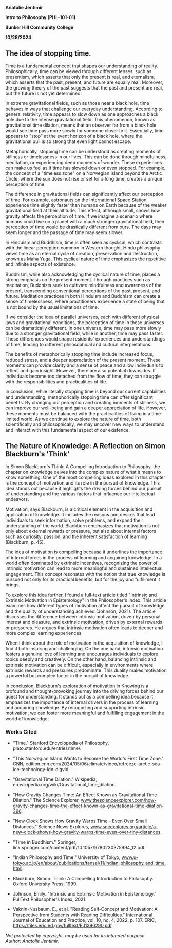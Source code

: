 ﻿
**Anatolie Jentimir**

**Intro to Philosophy (PHL-101-01)**

**Bunker Hill Community College**

**10/28/2024**

## The idea of stopping time.

Time is a fundamental concept that shapes our understanding of reality. Philosophically, time can be viewed through different lenses, such as presentism, which asserts that only the present is real, and eternalism, which asserts that the past, present, and future are equally real. Moreover, the growing theory of the past suggests that the past and present are real, but the future is not yet determined.

In extreme gravitational fields, such as those near a black hole, time behaves in ways that challenge our everyday understanding. According to general relativity, time appears to slow down as one approaches a black hole due to the intense gravitational field. This phenomenon, known as gravitational time dilation, means that an observer far from a black hole would see time pass more slowly for someone closer to it. Essentially, time appears to "stop" at the event horizon of a black hole, where the gravitational pull is so strong that even light cannot escape.

Metaphorically, stopping time can be understood as creating moments of stillness or timelessness in our lives. This can be done through mindfulness, meditation, or experiencing deep moments of wonder. These experiences can make us feel as if time has slowed down or even stopped. For example, the concept of a "timeless zone" on a Norwegian island beyond the Arctic Circle, where the sun does not rise or set for a long time, creates a unique perception of time.

The difference in gravitational fields can significantly affect our perception of time. For example, astronauts on the International Space Station experience time slightly faster than humans on Earth because of the weaker gravitational field at their altitude. This effect, although small, shows how gravity affects the perception of time. If we imagine a scenario where humans could live on a planet with a much stronger gravitational field, their perception of time would be drastically different from ours. The days may seem longer and the passage of time may seem slower.

In Hinduism and Buddhism, time is often seen as cyclical, which contrasts with the linear perception common in Western thought. Hindu philosophy views time as an eternal cycle of creation, preservation and destruction, known as Maha Yuga. This cyclical nature of time emphasizes the repetitive and infinite aspects of existence.

Buddhism, while also acknowledging the cyclical nature of time, places a strong emphasis on the present moment. Through practices such as meditation, Buddhists seek to cultivate mindfulness and awareness of the present, transcending conventional perceptions of the past, present, and future. Meditation practices in both Hinduism and Buddhism can create a sense of timelessness, where practitioners experience a state of being that is not bound by the usual limitations of time.

If we consider the idea of ​​parallel universes, each with different physical laws and gravitational conditions, the perception of time in these universes can be dramatically different. In one universe, time may pass more slowly due to a stronger gravitational field, while in another, time may pass faster. These differences would shape residents' experiences and understandings of time, leading to different philosophical and cultural interpretations.

The benefits of metaphorically stopping time include increased focus, reduced stress, and a deeper appreciation of the present moment. These moments can provide clarity and a sense of peace and allow individuals to reflect and gain insight. However, there are also potential downsides. If individuals become too detached from the flow of time, they can struggle with the responsibilities and practicalities of life.

In conclusion, while literally stopping time is beyond our current capabilities and understanding, metaphorically stopping time can offer significant benefits. By changing our perception and creating moments of stillness, we can improve our well-being and gain a deeper appreciation of life. However, these moments must be balanced with the practicalities of living in a time-limited world. As we continue to explore the nature of time, both scientifically and philosophically, we may uncover new ways to understand and interact with this fundamental aspect of our existence.



## The Nature of Knowledge: A Reflection on Simon Blackburn's 'Think'

In Simon Blackburn's Think: A Compelling Introduction to Philosophy, the chapter on knowledge delves into the complex nature of what it means to know something. One of the most compelling ideas explored in this chapter is the concept of motivation and its role in the pursuit of knowledge. This idea stands out because it highlights the driving forces behind our pursuit of understanding and the various factors that influence our intellectual endeavors.

Motivation, says Blackburn, is a critical element in the acquisition and application of knowledge. It includes the reasons and desires that lead individuals to seek information, solve problems, and expand their understanding of the world. Blackburn emphasizes that motivation is not only about external rewards or pressure, but also about internal factors such as curiosity, passion, and the inherent satisfaction of learning (Blackburn, p. 45).

The idea of ​​motivation is compelling because it underlines the importance of internal forces in the process of learning and acquiring knowledge. In a world often dominated by extrinsic incentives, recognizing the power of intrinsic motivation can lead to more meaningful and sustained intellectual engagement. This concept resonates with the notion that true knowledge is pursued not only for its practical benefits, but for the joy and fulfillment it brings.

To explore this idea further, I found a full-text article titled "Intrinsic and Extrinsic Motivation in Epistemology" in the Philosopher's Index. This article examines how different types of motivation affect the pursuit of knowledge and the quality of understanding achieved (Johnson, 2021). The article discusses the difference between intrinsic motivation, driven by personal interest and pleasure, and extrinsic motivation, driven by external rewards or pressures. He argues that intrinsic motivation often leads to deeper and more complex learning experiences.

When I think about the role of motivation in the acquisition of knowledge, I find it both inspiring and challenging. On the one hand, intrinsic motivation fosters a genuine love of learning and encourages individuals to explore topics deeply and creatively. On the other hand, balancing intrinsic and extrinsic motivation can be difficult, especially in environments where extrinsic rewards and pressures predominate. This duality makes motivation a powerful but complex factor in the pursuit of knowledge.

In conclusion, Blackburn's exploration of motivation in Knowing is a profound and thought-provoking journey into the driving forces behind our quest for understanding. It stands out as a compelling idea because it emphasizes the importance of internal drivers in the process of learning and acquiring knowledge. By recognizing and supporting intrinsic motivation, we can foster more meaningful and fulfilling engagement in the world of knowledge.


### Works Cited
- "Time." Stanford Encyclopedia of Philosophy, plato.stanford.edu/entries/time/.

- "This Norwegian Island Wants to Become the World's First Time Zone." CNN, edition.cnn.com/2024/05/06/climate/video/refreeze-arctic-sea-ice-technology-ldn-digvid.

- "Gravitational Time Dilation." Wikipedia, en.wikipedia.org/wiki/Gravitational_time_dilation.

- "How Gravity Changes Time: An Effect Known as Gravitational Time Dilation." The Science Explorer, www.thescienceexplorer.com/how-gravity-changes-time-the-effect-known-as-gravitational-time-dilation-396.

- "New Clock Shows How Gravity Warps Time - Even Over Small Distances." Science News Explores, www.sneexplores.org/article/a-new-clock-shows-how-gravity-warps-time-even-over-tiny-distances.

- "Time in Buddhism." Springer, link.springer.com/content/pdf/10.1057/9780230375994_12.pdf.

- "Indian Philosophy and Time." University of Tokyo, www.u-tokyo.ac.jp/en/about/publications/tansei/11/indian_philosophy_and_time.html.

- Blackburn, Simon. Think: A Compelling Introduction to Philosophy. Oxford University Press, 1999.

- Johnson, Emily. "Intrinsic and Extrinsic Motivation in Epistemology." FullText Philosopher's Index, 2021.

- Vaknin-Nusbaum, E., et al. "Reading Self-Concept and Motivation: A Perspective from Students with Reading Difficulties." International Journal of Education and Practice, vol. 10, no. 4, 2022, p. 107. ERIC, https://files.eric.ed.gov/fulltext/EJ1390290.pdf.




_Not protected by copyright, may be used for its intended purpose._  
_Author: Anatolie Jentimir._